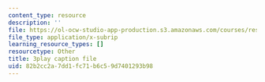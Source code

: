 ```yaml
---
content_type: resource
description: ''
file: https://ol-ocw-studio-app-production.s3.amazonaws.com/courses/res-9-003-brains-minds-and-machines-summer-course-summer-2015/82b2cc2a7dd1fc71b6c59d7401293b98_PlAelAX6gSU.srt
file_type: application/x-subrip
learning_resource_types: []
resourcetype: Other
title: 3play caption file
uid: 82b2cc2a-7dd1-fc71-b6c5-9d7401293b98
---
```


